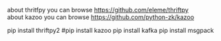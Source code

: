 about thritfpy you can browse https://github.com/eleme/thriftpy<br>
about kazoo you can browse https://github.com/python-zk/kazoo<br>

pip install thriftpy2
#pip install kazoo
pip install kafka
pip install msgpack

